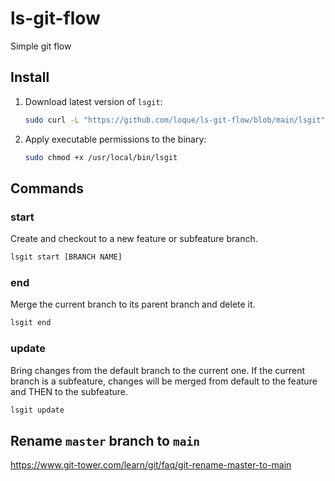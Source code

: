 # ls-git-flow

Simple git flow

## Install

1. Download latest version of `lsgit`:

   ```bash
   sudo curl -L "https://github.com/loque/ls-git-flow/blob/main/lsgit" -o /usr/local/bin/lsgit
   ```

2. Apply executable permissions to the binary:
   ```bash
   sudo chmod +x /usr/local/bin/lsgit
   ```

## Commands

### start

Create and checkout to a new feature or subfeature branch.

```bash
lsgit start [BRANCH NAME]
```

### end

Merge the current branch to its parent branch and delete it.

```bash
lsgit end
```

### update

Bring changes from the default branch to the current one. If the current branch is a subfeature, changes will be merged from default to the feature and THEN to the subfeature.

```bash
lsgit update
```

## Rename `master` branch to `main`

https://www.git-tower.com/learn/git/faq/git-rename-master-to-main
